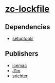 # [zc-lockfile](https://pypi.org/project/zc-lockfile)

## Dependencies
- [setuptools](packages/s/setuptools.md)



## Publishers
- [icemac](https://pypi.org/user/icemac)
- [J1m](https://pypi.org/user/J1m)
- [srichter](https://pypi.org/user/srichter)

